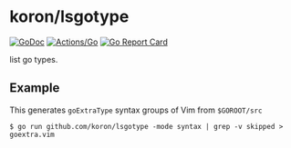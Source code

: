 # koron/lsgotype

[![GoDoc](https://godoc.org/github.com/koron/lsgotype?status.svg)](https://godoc.org/github.com/koron/lsgotype)
[![Actions/Go](https://github.com/koron/lsgotype/workflows/Go/badge.svg)](https://github.com/koron/lsgotype/actions?query=workflow%3AGo)
[![Go Report Card](https://goreportcard.com/badge/github.com/koron/lsgotype)](https://goreportcard.com/report/github.com/koron/lsgotype)

list go types.

## Example

This generates `goExtraType` syntax groups of Vim from `$GOROOT/src`

```console
$ go run github.com/koron/lsgotype -mode syntax | grep -v skipped > goextra.vim
```
